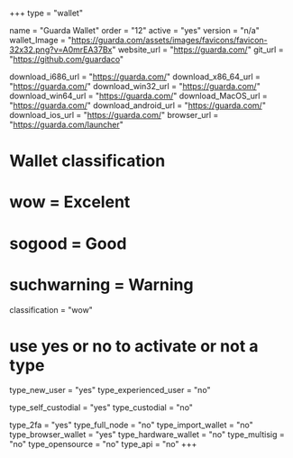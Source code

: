 +++
type = "wallet"

name = "Guarda Wallet"
order = "12"
active = "yes"
version = "n/a"
wallet_Image = "https://guarda.com/assets/images/favicons/favicon-32x32.png?v=A0mrEA37Bx"
website_url = "https://guarda.com/"
git_url = "https://github.com/guardaco"

download_i686_url = "https://guarda.com/"
download_x86_64_url = "https://guarda.com/"
download_win32_url = "https://guarda.com/"
download_win64_url = "https://guarda.com/"
download_MacOS_url = "https://guarda.com/"
download_android_url = "https://guarda.com/"
download_ios_url = "https://guarda.com/"
browser_url = "https://guarda.com/launcher"

# Wallet classification
# wow = Excelent
# sogood = Good
# suchwarning = Warning
classification = "wow"

# use yes or no to activate or not a type
type_new_user = "yes"
type_experienced_user = "no"

type_self_custodial = "yes"
type_custodial = "no"

type_2fa = "yes"
type_full_node = "no"
type_import_wallet = "no"
type_browser_wallet = "yes"
type_hardware_wallet = "no"
type_multisig = "no"
type_opensource = "no"
type_api = "no"
+++
